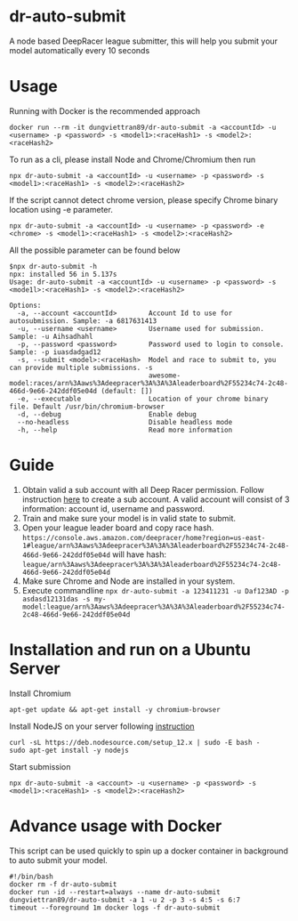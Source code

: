 # dr-auto-submit

A node based DeepRacer league submitter, this will help you  submit your model automatically every 10 seconds

# Usage

Running with Docker is the recommended approach
```shell script
docker run --rm -it dungviettran89/dr-auto-submit -a <accountId> -u <username> -p <password> -s <model1>:<raceHash1> -s <model2>:<raceHash2>
```

To run as a cli, please install Node and Chrome/Chromium then run
```shell script
npx dr-auto-submit -a <accountId> -u <username> -p <password> -s <model1>:<raceHash1> -s <model2>:<raceHash2>
```

If the script cannot detect chrome version, please specify Chrome binary location using -e parameter. 
```shell script
npx dr-auto-submit -a <accountId> -u <username> -p <password> -e <chrome> -s <model1>:<raceHash1> -s <model2>:<raceHash2>
```

All the possible parameter can be found below
```
$npx dr-auto-submit -h
npx: installed 56 in 5.137s
Usage: dr-auto-submit -a <accountId> -u <username> -p <password> -s <mode1l>:<raceHash1> -s <model2>:<raceHash2>

Options:
  -a, --account <accountId>        Account Id to use for autosubmission. Sample: -a 6817631413
  -u, --username <username>        Username used for submission. Sample: -u Aihsadhahl
  -p, --password <password>        Password used to login to console. Sample: -p iuasdadgad12
  -s, --submit <model>:<raceHash>  Model and race to submit to, you can provide multiple submissions. -s
                                   awesome-model:races/arn%3Aaws%3Adeepracer%3A%3A%3Aleaderboard%2F55234c74-2c48-466d-9e66-242ddf05e04d (default: [])
  -e, --executable                 Location of your chrome binary file. Default /usr/bin/chromium-browser
  -d, --debug                      Enable debug
  --no-headless                    Disable headless mode
  -h, --help                       Read more information
```

# Guide

1. Obtain valid a sub account with all Deep Racer permission. Follow instruction [here](https://docs.aws.amazon.com/organizations/latest/userguide/orgs_manage_accounts_create.html) to create a sub account.
A valid account will consist of 3 information: account id, username and password.
2. Train and make sure your model is in valid state to submit. 
3. Open your league leader board and copy race hash.
`https://console.aws.amazon.com/deepracer/home?region=us-east-1#league/arn%3Aaws%3Adeepracer%3A%3A%3Aleaderboard%2F55234c74-2c48-466d-9e66-242ddf05e04d`
will have hash: `league/arn%3Aaws%3Adeepracer%3A%3A%3Aleaderboard%2F55234c74-2c48-466d-9e66-242ddf05e04d`
4. Make sure Chrome and Node are installed in your system.
5. Execute commandline `npx dr-auto-submit -a 123411231 -u Daf123AD -p asdasd12131das -s my-model:league/arn%3Aaws%3Adeepracer%3A%3A%3Aleaderboard%2F55234c74-2c48-466d-9e66-242ddf05e04d` 

# Installation and run on a Ubuntu Server

Install Chromium
```shell script
apt-get update && apt-get install -y chromium-browser
```
Install NodeJS on your server following [instruction](https://github.com/nodesource/distributions
)
```shell script
curl -sL https://deb.nodesource.com/setup_12.x | sudo -E bash -
sudo apt-get install -y nodejs
```
Start submission
```shell script
npx dr-auto-submit -a <account> -u <username> -p <password> -s <model1>:<raceHash1> -s <model2>:<raceHash2>
```

# Advance usage with Docker

This script can be used quickly to spin up a docker container in background to auto submit your model.
```shell script
#!/bin/bash
docker rm -f dr-auto-submit
docker run -id --restart=always --name dr-auto-submit dungviettran89/dr-auto-submit -a 1 -u 2 -p 3 -s 4:5 -s 6:7
timeout --foreground 1m docker logs -f dr-auto-submit
``` 